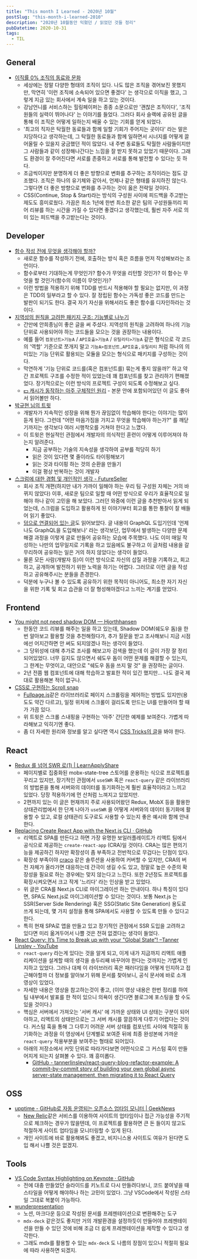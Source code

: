 ```yaml
---
title: "This month I Learned - 2020년 10월"
postSlug: "this-month-i-learned-2010"
description: "2020년 10월동안 익혔던 / 읽었던 것들 정리"
pubDatetime: 2020-10-31
tags:
  - TIL
---
```


## General

- [이직률 0% 조직의 동료와 문화](https://brunch.co.kr/@kimyoon21/30)
  - 세상에는 정말 다양한 형태의 조직이 있다. 나도 많은 조직을 겪어보진 못했지만, 막연히 '이런 조직에 소속되어 있으면 좋겠다' 는 생각으로 이직을 했고, 그렇게 지금 있는 회사에서 계속 일을 하고 있는 것이다.
  - 강남언니를 서비스하는 힐링페이퍼는 종종 소문으로만 '괜찮은 조직이다', '조직원들의 실력이 뛰어나다' 는 이야기를 들었다. 그러다 회사 슬랙에 공유된 글을 통해 이 조직은 어떻게 일하는지 배울 수 있는 기회를 얻게 되었다.
  - '최고의 직자은 탁월한 동료들과 함께 일할 기회가 주어지는 곳이다' 라는 말은 지당하다고 생각하는데, 그 탁월한 동료들과 함께 일하면서 시너지를 어떻게 끌어올릴 수 있을지 궁금했던 적이 많았다. 내 주변 동료들도 탁월한 사람들이지만 그 사람들과 같이 성장해나간다는 느낌을 잘 받지 못하고 있었기 때문이다. 그래도 환경이 잘 주어진다면 서로를 존중하고 서로를 통해 발전할 수 있다는 듯 하다.
  - 조금씩이지만 분명하게 더 좋은 방향으로 변화를 추구하는 조직이라는 점도 강조했다. 조직은 하나의 유기체와 같아서, 언제나 같은 형태를 유지하진 않는다. 그렇다면 더 좋은 방향으로 변화를 추구하는 것이 옳은 전략일 것이다.
  - CSS(Continue, Stop & Start)라는 방식의 구성원 사이에 피드백을 주고받는 제도도 흥미로웠다. 가끔은 최소 1년에 한번 최소한 같은 팀의 구성원들끼리 피어 리뷰를 하는 시간을 가질 수 있다면 좋겠다고 생각했는데, 훨씬 자주 서로 의미 있는 피드백을 주고받는다는 것이다.

## Developer

- [함수 작성 전에 무엇을 생각해야 할까?](https://twitter.com/John_Papa/status/1315649226190225408?s=20)
  - 새로운 함수를 작성하기 전에, 호출하는 방식 혹은 흐름을 먼저 작성해보라는 조언이다.
  - 함수로부터 기대하는게 무엇인가? 함수가 무엇을 리턴할 것인가? 이 함수는 무엇을 할 것인가(함수의 이름이 무엇인가)?
  - 이런 방법을 적용하기 위해 TDD를 반드시 적용해야 할 필요는 없지만, 이 과정은 TDD의 일부라고 할 수 있다. 잘 정립된 함수는 가독성 좋은 코드를 만드는 발판이 되기도 한다. 결국 자기 자신을 위해서라도 좋은 함수를 디자인하라는 것이다.
- [지역성의 원칙을 고려한 패키지 구조: 기능별로 나누기](https://ahnheejong.name/articles/package-structure-with-the-principal-of-locality-in-mind/)
  - 간만에 안희종님이 좋은 글을 써 주셨다. 지역성의 원칙을 고려하여 하나의 기능 단위로 사용되어야 하는 코드들을 모으는 것을 권장하는 내용이다.
  - 예를 들어 `컴포넌트>기능A` / `API호출>기능A` / `유틸리티>기능A` 같은 형식으로 각 코드의 '역할' 기준으로 쪼개지 말고 `기능A>컴포넌트,API호출,유틸리티` 처럼 하나의 의미있는 기능 단위로 활용되는 모듈을 모으는 형식으로 패키지를 구성하는 것이다.
  - 막연하게 '기능 단위로 코드를(혹은 컴포넌트를) 묶는게 좋지 않을까?' 하고 약간 프로젝트 구조를 수정한 적이 있었는데 꽤 컴포넌트를 찾고 관리하기 편해졌었다. 장기적으로는 이런 방식의 프로젝트 구성이 되도록 수정해보고 싶다.
  - [💵 캐시가 동작하는 아주 구체적인 원리](https://parksb.github.io/article/29.html) - 본문 안에 포함되어있던 이 글도 좋아서 읽어볼만 하다.
- [박규현 님의 트윗](https://twitter.com/drypot/status/1318512467740303361?s=20)
  - 개발자가 지속적인 성장을 위해 뭔가 끊임없이 학습해야 한다는 이야기는 많이 듣게 된다. 그런데 "어떤 마음가짐을 가지고 무엇을 학습해야 하는가?" 를 깨닫기까지는 생각보다 여러 시행착오를 거쳐야 한다고 느꼈다.
  - 이 트윗은 현실적인 관점에서 개발자의 의식적인 훈련이 어떻게 이루어져야 하는지 알려준다.
    - 지금 공부하는 기술의 지속성을 생각하여 공부를 적당히 하기
    - 읽은 것이 있다면 몇 줄이라도 타이핑해보기
    - 읽는 것과 타이핑 하는 것의 순환을 만들기
    - 이걸 평상 반복하는 것이 개발자
- [스크럼에 대한 경험 및 개인적인 생각 - FutureSeller](https://future-seller.dev/posts/scrum-experience)
  - 회사 조직 개편(하지만 내가 가까이 일해야 하는 우리 팀 구성원 자체는 거의 바뀌지 않았다) 이후, 새로운 팀으로 일할 때 어떤 방식으로 우리가 효율적으로 일해야 하나 같이 고민을 해 보았다. 그러던 와중에 이런 글을 추천받아서 읽게 되었는데, 스크럼을 도입하고 활용하게 된 이야기부터 회고를 통한 통찰이 잘 배들어 읽기 좋았다.
  - [덤으로 연결되어 있는 글](https://wiki.lucashan.space/programming/introduce-a-graphql-to-odc.html)도 읽어보았다. 글 내용이 GraphQL 도입기인데 '언제 나도 GraphQL을 도입해보나' 라는 생각보단, 업무에서 발생하는 다양한 문제 해결 과정을 이렇게 글로 만들어 공유하는 모습에 주목했다. 나도 이미 매일 작성하는 나만의 업무일지로 기록을 하고 있음에도 불구하고 이 글처럼 내용을 갈무리하여 공유하는 일은 거의 하지 않았다는 생각이 들었다.
  - 물론 모든 사람(개발자 등)이 이런 방식으로 자신의 삽질 과정을 기록하고, 회고하고, 공개하며 발전하기 위한 노력을 하기는 어렵다. 그러므로 이런 글을 작성하고 공유해주시는 분들을 존경한다.
  - 덕분에 누구나 볼 수 있도록 공유하기 위한 목적이 아니어도, 최소한 자기 자신을 위한 기록 및 회고 습관을 더 잘 형성해야겠다고 느끼는 계기를 얻었다.

## Frontend

- [You might not need shadow DOM — Hjorthhansen](https://www.hjorthhansen.dev/you-might-not-need-shadow-dom/)
  - 한동안 코드 리뷰를 해주는 일을 하고 있는데, Shadow DOM(쉐도우 돔)을 한번 알아보고 활용할 것을 추천해줬다가, 추가 질문을 받고 조사해보니 지금 시점에선 어지간하면 안 써도 되지않겠나 하는 생각이 들었다.
  - 그 당위성에 대해 추가로 조사를 해보고자 검색을 했는데 이 글이 가장 잘 정리되어있었다. 너무 길지도 않으면서 쉐도우 돔이 어떤 문제를 해결할 수 있는지, 그 한계는 무엇이고, 대안으로 "쉐도우 돔을 쓰지 말 것" 을 권장하는 글이다.
  - 2년 전쯤 웹 컴포넌트에 대해 학습하고 발표한 적이 있긴 했지만... 나도 결국 제대로 활용해본 적이 없구나.
- [CSS로 구현하는 Scroll snap](https://twitter.com/CodyWebHouse/status/1315667792209866753?s=20)
  - [Fullpage.js](https://alvarotrigo.com/fullPage)같은 라이브러리로 페이지 스크롤링을 제어하는 방법도 있지만(용도도 약간 다르고), 일정 위치에 스크롤이 걸리도록 만드는 UI를 만들어야 할 때가 가끔 있다.
  - 위 트윗은 스크롤 스내핑을 구현하는 '아주' 간단한 예제를 보여준다. 가볍게 따라해보고 익히기엔 좋다.
  - 좀 더 자세한 원리와 정보를 알고 싶다면 역시 [CSS Tricks의 글](https://css-tricks.com/practical-css-scroll-snapping/)을 봐야 한다.

## React

- [Redux 를 넘어 SWR 로(1) | LearnApplyShare](https://min9nim.now.sh/2020-10-03-swr-intro1/)
  - 페이지별로 집중화된 mobx-state-tree 스토어를 운용하는 식으로 프로젝트를 꾸리고 있지만, 장기적인 관점에서 `useSWR` 혹은 `react-query` 같은 라이브러리의 방법론을 통해 서버와의 데이터를 동기화하는게 훨씬 효율적이라고 느끼고 있었다. 당장 적용하기에 먼 산처럼 느껴지고 있었지만.
  - 2편까지 있는 이 글은 현재까지 주로 사용되어왔던 Redux, MobX 등을 활용한 상태관리법에서 한 단계 나아가 `useSWR` 을 어떻게 서버와의 데이터 동기화에 활용할 수 있고, 로컬 상태관리 도구로도 사용할 수 있는지 좋은 예시와 함께 안내한다.
- [Replacing Create React App with the Next.js CLI · GitHub](https://gist.github.com/tannerlinsley/65ac1f0175d79d19762cf06650707830)
  - 리액트로 SPA를 만든다고 하면 가장 유명한 보일러플레이트가 리액트 팀에서 공식으로 제공하는 `create-react-app` (CRA)일 것이다. CRA는 많은 편의기능을 제공하긴 하지만 확장성이 좀 부족하고 전반적으로 무겁다는 단점이 있다.
  - 확장성 부족이야 [craco](https://github.com/gsoft-inc/craco) 같은 솔루션을 사용하여 커버할 수 있지만, CRA의 버전 자체가 올라가면 대응하는데 간극이 생길 수도 있고, 정말로 높은 수준의 확장성을 필요로 하는 경우에는 맞지 않는다고 느낀다. 또한 2년정도 프로젝트를 확장시켜오면서 크고 작게 '느리다' 라는 인상을 받고 있었다.
  - 위 글은 CRA를 Next.js CLI로 마이그레이션 하는 안내이다. 하나 특징이 있다면, SPA도 Next.js로 마이그레이션할 수 있다는 것이다. 보통 Next.js 는 SSR(Server Side Rendering) 혹은 SSG(Static Site Generation) 용도로 쓰게 되는데, 몇 가지 설정을 통해 SPA에서도 사용할 수 있도록 만들 수 있다고 한다.
  - 특히 현재 SPA로 앱을 만들고 있고 장기적인 관점에서 SSR 도입을 고려하고 있다면 미리 옮겨두어서 나쁠 것은 전혀 없겠다는 생각이 들었다.
- [React Query: It’s Time to Break up with your "Global State”! –Tanner Linsley - YouTube](https://www.youtube.com/watch?v=seU46c6Jz7E)
  - `react-query` 라는게 있다는 것을 알게 되고, 이게 내가 지금까지 리액트 애플리케이션을 설계할 때의 생각을 송두리째 바꾸어야 한다는 것까지는 가볍게 인지하고 있었다. 그러나 대체 이 라이브러리 혹은 패러다임을 어떻게 인지하고 접근해야할까 더 정보를 알아보기 위해 문서를 찾아보니, 공식 문서에 바로 소개 영상이 있었다.
  - 자세한 내용은 영상을 참고하는것이 좋고, (이미 영상 내용은 한번 정리를 하여 팀 내부에서 발표를 한 적이 있으니 의욕이 생긴다면 블로그에 포스팅을 할 수도 있을 것이다.)
  - 핵심은 서버에서 가져오는 '서버 캐시' 에 가까운 상태와 UI 상태는 구분이 되어야하고, 리액트의 상태만으로는 그 서버 캐시를 깔끔하게 다루기 어렵다는 것이다. 커스텀 훅을 통해 그 다루기 어려운 서버 상태를 컴포넌트 사이에 적절히 동기화하는 과정을 이 영상에서 단계별로 보여준 뒤에 최종 완성본에 가까운 `react-query` 적용부분을 보여주는 형태로 되어있다.
  - 아래의 저장소에서 커밋 단위로 따라가다보면 어떤식으로 그 커스텀 훅이 만들어지게 되는지 살펴볼 수 있다. 꽤 흥미롭다.
    - [GitHub - tannerlinsley/react-query-blog-refactor-example: A commit-by-commit story of building your own global async server-state management, then migrating it to React Query](https://github.com/tannerlinsley/react-query-blog-refactor-example)

## OSS

- [upptime - GitHub로 자동 운영되는 오픈소스 업타임 모니터 | GeekNews](https://news.hada.io/topic?id=3090)
  - [New Relic](https://newrelic.com/)같은 서비스를 이용하여 사이트의 업타임이나 접근 가능성을 주기적으로 체크하는 경우가 많을텐데, 이 프로젝트를 활용하면 큰 돈 들이지 않고도 적절하게 사이트 업타임을 모니터링할 수 있게 된다.
  - 개인 사이트에 바로 활용해봐도 좋겠고, 비지니스용 사이트도 여유가 된다면 도입 해서 나쁠 것은 없겠지.

## Tools

- [VS Code Syntax Highlighting on Keynote · GitHub](https://gist.github.com/rajinwonderland/0a3054822803a5462f7a416bb35f12f3)
  - 전에 대충 만들었던 슬라이드를 키노트로 다시 만들려다보니, 코드 붙여넣을 때 스타일을 어떻게 해야하나 하는 고민이 있었다. 그냥 VSCode에서 작성된 스타일 그대로 복붙이 가능하다.
- [wunderpresentation](https://wunderpresentation.com)
  - 노션, 마크다운 등으로 작성된 문서를 프레젠테이션으로 변환해주는 도구
  - `mdx-deck` 같은것도 좋지만 거의 개발환경을 설정하듯이 만들어야 프레젠테이션을 만들 수 있던 것에 비해 조금 더 쉽게 프레젠테이션을 제작할 수 있다고 생각한다.
  - 그래도 mdx를 활용할 수 있는 `mdx-deck` 도 나름의 장점이 있으니 적절히 필요에 따라 사용하면 되겠지.

